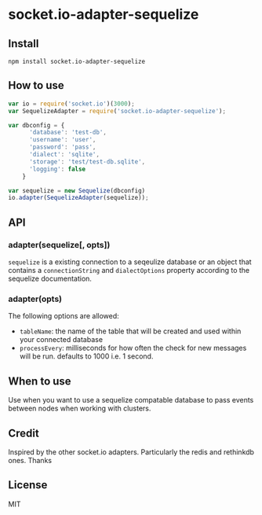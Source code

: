 # socket.io-adapter-sequelize

## Install
```
npm install socket.io-adapter-sequelize
```

## How to use

```js
var io = require('socket.io')(3000);
var SequelizeAdapter = require('socket.io-adapter-sequelize');

var dbconfig = {
      'database': 'test-db',
      'username': 'user',
      'password': 'pass',            
      'dialect': 'sqlite',
      'storage': 'test/test-db.sqlite',
      'logging': false
    }

var sequelize = new Sequelize(dbconfig)
io.adapter(SequelizeAdapter(sequelize));
```

## API

### adapter(sequelize[, opts])

`sequelize` is a existing connection to a seqeulize database or an object that contains a `connectionString` and `dialectOptions` property according to the sequelize documentation.

### adapter(opts)

The following options are allowed:

- `tableName`: the name of the table that will be created and used within your connected database
- `processEvery`: milliseconds for how often the check for new messages will be run. defaults to 1000 i.e. 1 second.

## When to use

Use when you want to use a sequelize compatable database to pass events between nodes when working with clusters.  

## Credit

Inspired by the other socket.io adapters. Particularly the redis and rethinkdb ones. Thanks

## License

MIT